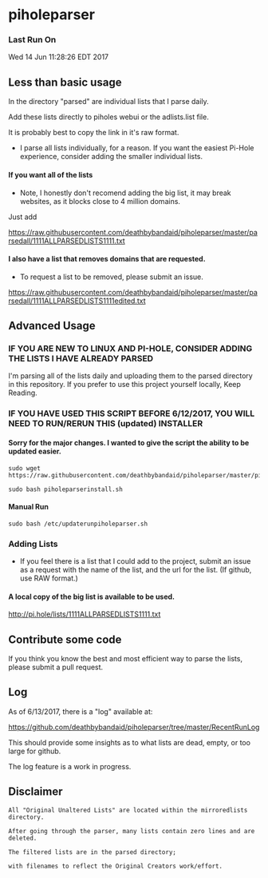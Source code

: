 # piholeparser

### Last Run On

Wed 14 Jun 11:28:26 EDT 2017

## Less than basic usage

In the directory "parsed" are individual lists that I parse daily.

Add these lists directly to piholes webui or the adlists.list file.

It is probably best to copy the link in it's raw format.

* I parse all lists individually, for a reason. If you want the easiest Pi-Hole experience, consider adding the smaller individual lists.

#### If you want all of the lists

* Note, I honestly don't recomend adding the big list, it may break websites, as it blocks close to 4 million domains.

Just add
 
https://raw.githubusercontent.com/deathbybandaid/piholeparser/master/parsedall/1111ALLPARSEDLISTS1111.txt

#### I also have a list that removes domains that are requested.

* To request a list to be removed, please submit an issue.

https://raw.githubusercontent.com/deathbybandaid/piholeparser/master/parsedall/1111ALLPARSEDLISTS1111edited.txt

## Advanced Usage

### IF YOU ARE NEW TO LINUX AND PI-HOLE, CONSIDER ADDING THE LISTS I HAVE ALREADY PARSED

I'm parsing all of the lists daily and uploading them to the parsed directory in this repository. If you prefer to use this project yourself locally, Keep Reading.

### IF YOU HAVE USED THIS SCRIPT BEFORE 6/12/2017, YOU WILL NEED TO RUN/RERUN THIS (updated) INSTALLER

#### Sorry for the major changes. I wanted to give the script the ability to be updated easier.

    sudo wget https://raw.githubusercontent.com/deathbybandaid/piholeparser/master/piholeparserinstall.sh

    sudo bash piholeparserinstall.sh
    
#### Manual Run

    sudo bash /etc/updaterunpiholeparser.sh

### Adding Lists

* If you feel there is a list that I could add to the project, submit an issue as a request with the name of the list, and the url for the list. (If github, use RAW format.)

#### A local copy of the big list is available to be used.

http://pi.hole/lists/1111ALLPARSEDLISTS1111.txt

## Contribute some code

If you think you know the best and most efficient way to parse the lists, please submit a pull request.

## Log

As of 6/13/2017, there is a "log" available at:

https://github.com/deathbybandaid/piholeparser/tree/master/RecentRunLog

This should provide some insights as to what lists are dead, empty, or too large for github.

The log feature is a work in progress.

## Disclaimer

    All "Original Unaltered Lists" are located within the mirroredlists directory.

    After going through the parser, many lists contain zero lines and are deleted.

    The filtered lists are in the parsed directory;
    
    with filenames to reflect the Original Creators work/effort.
